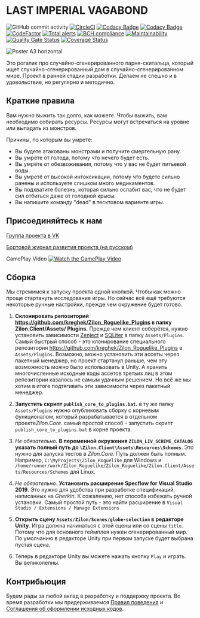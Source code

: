 # LAST IMPERIAL VAGABOND
![GitHub commit activity](https://img.shields.io/github/commit-activity/m/kreghek/Zilon_Roguelike)
[![CircleCI](https://circleci.com/gh/kreghek/Zilon_Roguelike/tree/master.svg?style=svg)](https://circleci.com/gh/kreghek/Zilon_Roguelike/tree/master)
[![Codacy Badge](https://api.codacy.com/project/badge/Grade/b8fa5561a70c401aa0e0a8be8d0ff696)](https://www.codacy.com/manual/kreghek/Zilon_Roguelike?utm_source=github.com&amp;utm_medium=referral&amp;utm_content=kreghek/Zilon_Roguelike&amp;utm_campaign=Badge_Grade)
[![Codacy Badge](https://api.codacy.com/project/badge/Coverage/b8fa5561a70c401aa0e0a8be8d0ff696)](https://www.codacy.com/manual/kreghek/Zilon_Roguelike?utm_source=github.com&utm_medium=referral&utm_content=kreghek/Zilon_Roguelike&utm_campaign=Badge_Coverage)
[![CodeFactor](https://www.codefactor.io/repository/github/kreghek/zilon_roguelike/badge)](https://www.codefactor.io/repository/github/kreghek/zilon_roguelike)
[![Total alerts](https://img.shields.io/lgtm/alerts/g/kreghek/Zilon_Roguelike.svg?logo=lgtm&logoWidth=18)](https://lgtm.com/projects/g/kreghek/Zilon_Roguelike/alerts/)
[![BCH compliance](https://bettercodehub.com/edge/badge/kreghek/Zilon_Roguelike?branch=master)](https://bettercodehub.com/)
[![Maintainability](https://api.codeclimate.com/v1/badges/b4b300bf5efc3d73a268/maintainability)](https://codeclimate.com/github/kreghek/Zilon_Roguelike/maintainability)
[![Quality Gate Status](https://sonarcloud.io/api/project_badges/measure?project=kreghek_Zilon_Roguelike&metric=alert_status)](https://sonarcloud.io/dashboard?id=kreghek_Zilon_Roguelike)
[![Coverage Status](https://coveralls.io/repos/github/kreghek/Zilon_Roguelike/badge.svg?branch=master)](https://coveralls.io/github/kreghek/Zilon_Roguelike?branch=master)

![Poster A3 horizontal](https://user-images.githubusercontent.com/2405499/58764985-41faf600-8598-11e9-9220-277923ca7f5b.png)

Это рогалик про случайно-сгенерированного парня-скитальца, который ищет случайно-сгенерированный дом в случайно-сгенерированном мире. Проект в ранней стадии разработки. Делаем не спешно и в удовольствие, но регулярно и методично.

## Краткие правила

Вам нужно выжить так долго, как можете. Чтобы выжить, вам необходимо собирать ресурсы. Ресурсы могут встречаться на уровне или выпадать из монстров.

Причины, по которым вы умрете:
- Вы будете атакованы монстрами и получите смертельную рану.
- Вы умрете от голода, потому что нечего будет есть.
- Вы умрёте от обезвоживания, потому что у вас не будет питьевой воды.
- Вы умретё от высокой интоксикации, потому что будете сильно ранены и используете слишком много медикаментов.
- Вы подхватите болезнь, которая сильно ослабит вас, что не будет сил отбиться даже от голодной крысы.
- Вы напишите команду "dead" в тесктовом вариенте игры.

## Присоединяйтесь к нам

[Группа проекта в VK](https://vk.com/last_imperial_vagabond)

[Бортовой журнал развития проекта (на русском)](https://lastimperialvagabond.home.blog)

GamePlay Video
[![Watch the GamePlay Video](https://img.youtube.com/vi/KJJ2ab35eFg/maxresdefault.jpg)](https://www.youtube.com/watch?v=KJJ2ab35eFg)

## Сборка

Мы стремимся к запуску проекта одной кнопкой. Чтобы как можно проще стартануть исследование игры. Но сейчас всё ещё требуются некоторые ручные настройки, прежде чем окружение будет готово.

1. **Склонировать репозиторий https://github.com/kreghek/Zilon_Roguelike_Plugins в папку Zilon.Client/Assets/ Plugins.**
Прежде чем клиент соберётся, нужно установить зависимости [Zenject](https://github.com/modesttree/Zenject) и [SQLiter](https://assetstore.unity.com/packages/tools/integration/sqliter-20660) в папку `Assets/Plugins`. Самый быстрый способ - это клонирование специального репозитория https://github.com/kreghek/Zilon_Roguelike_Plugins в `Assets/Plugins`. Возможно, можно установить эти ассеты через пакетный менеджер, но проект стартанул раньше, чем эту возможность можно было использовать в Unity. А хранить многочисленные исходные коды ассетов третьих лиц в этом репозитории казалось не самым удачным решением. Но всё же мы хотим в итоге подтягивать эти зависимости через пакетный менеджер.

2. **Запустить скрипт `publish_core_to_plugins.bat`.**
в ту же папку `Assets/Plugins` нужно опубликовать сборку с корневым функционалом, который разрабатывается в отдельном проекте*Zilon.Core*. самый простой способ - запустить скрипт `publish_core_to_plugins.bat` в корне проекта.

3. *Не обязательно*. **В переменной окружения `ZILON_LIV_SCHEME_CATALOG` указать полный путь до `\Zilon.Client\Assets\Resources\Schemes`**.
Это нужно для запуска тестов в *Zilon.Core*. Путь должен быть полным. Например, `C:\MyProjects\Zilon_Roguelike` для Windows и `/home/runner/work/Zilon_Roguelike/Zilon_Roguelike/Zilon.Client/Assets/Resources/Schemes` для Linux.

4. *Не обязательно*. **Установить расширение Specflow for Visual Studio 2019**.
Это нужно для удобства при разработке спецификаций, написанных на *Gherkin*. К сожалению, нет способа избежать ручной установки. Самый простой путь - это найти расширение в `Visual Studio / Extensions / Manage Extensions`

5. **Открыть сцену `Assets/Zilon/Scenes/globe-selection` в редакторе Unity**.
Игра должна начинаться с этой сцены или со сцены `title`. Потому что для основного геймплея нужен сгенерированный мир. По умолчанию в редакторе Unity при первом запуске будет выбрана пустая сцена.

6. Теперь в редакторе Unity вы можете нажать кнопку `Play` и играть.
Вы великолепны.

## Контрибьюция

Будем рады за любой вклад в разработку и поддержку проекта. Во время разработки мы придерживаемся [Правил поведения](/CODE_OF_CONDUCT.md) и [Соглашения об оформлении исходных кодов](/CODE_CONVENTIONS.md).
